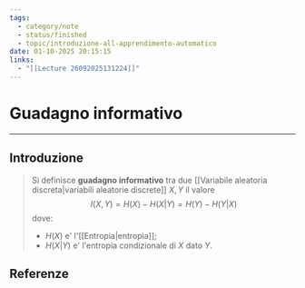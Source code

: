 ```yaml
---
tags:
  - category/note
  - status/finished
  - topic/introduzione-all-apprendimento-automatico
date: 01-10-2025 20:15:15
links:
  - "[[Lecture 26092025131224]]"
---
```

# Guadagno informativo
---
## Introduzione
> Si definisce **guadagno informativo** tra due [[Variabile aleatoria discreta|variabili aleatorie discrete]] $X, Y$ il valore
> $$I(X, Y) = H(X) - H(X|Y) = H(Y) - H(Y|X)$$
> dove:
> - $H(X)$ e' l'[[Entropia|entropia]];
> - $H(X|Y)$ e' l'entropia condizionale di $X$ dato $Y$.

## Referenze